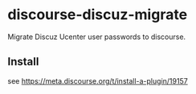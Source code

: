 # discourse-discuz-migrate
Migrate Discuz Ucenter user passwords to discourse.

## Install
see https://meta.discourse.org/t/install-a-plugin/19157
